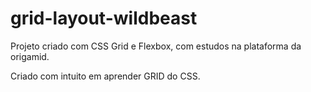 # grid-layout-wildbeast
Projeto criado com CSS Grid e Flexbox, com estudos na plataforma da origamid.


Criado com intuito em aprender GRID do CSS.

